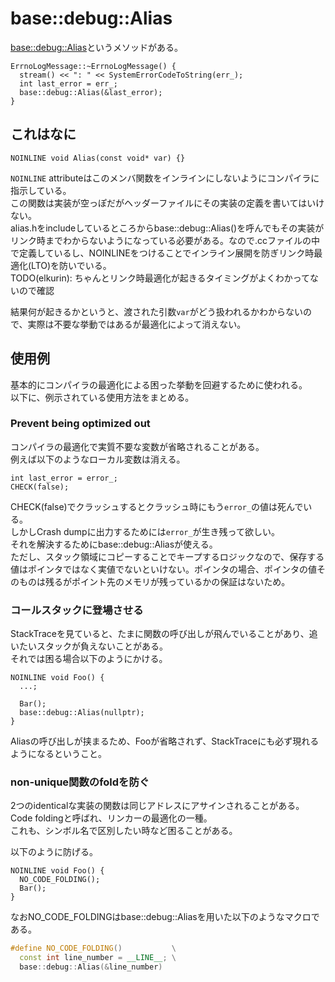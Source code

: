 # base::debug::Alias

[base::debug::Alias](https://source.chromium.org/chromium/chromium/src/+/main:base/debug/alias.h;l=71;drc=6bd86800ed33e2765ffb14b63364f15b043ed20c)というメソッドがある。  
```cpp=
ErrnoLogMessage::~ErrnoLogMessage() {
  stream() << ": " << SystemErrorCodeToString(err_);
  int last_error = err_;
  base::debug::Alias(&last_error);
}
```

## これはなに
```cpp=
NOINLINE void Alias(const void* var) {}
```
`NOINLINE` attributeはこのメンバ関数をインラインにしないようにコンパイラに指示している。  
この関数は実装が空っぽだがヘッダーファイルにその実装の定義を書いてはいけない。  
alias.hをincludeしているところからbase::debug::Alias()を呼んでもその実装がリンク時までわからないようになっている必要がある。なので.ccファイルの中で定義しているし、NOINLINEをつけることでインライン展開を防ぎリンク時最適化(LTO)を防いでいる。  
TODO(elkurin): ちゃんとリンク時最適化が起きるタイミングがよくわかってないので確認

結果何が起きるかというと、渡された引数`var`がどう扱われるかわからないので、実際は不要な挙動ではあるが最適化によって消えない。

## 使用例
基本的にコンパイラの最適化による困った挙動を回避するために使われる。  
以下に、例示されている使用方法をまとめる。

### Prevent being optimized out
コンパイラの最適化で実質不要な変数が省略されることがある。  
例えば以下のようなローカル変数は消える。
```cpp=
int last_error = error_;
CHECK(false);
```
CHECK(false)でクラッシュするとクラッシュ時にもう`error_`の値は死んでいる。  
しかしCrash dumpに出力するためには`error_`が生き残って欲しい。  
それを解決するためにbase::debug::Aliasが使える。  
ただし、スタック領域にコピーすることでキープするロジックなので、保存する値はポインタではなく実値でないといけない。ポインタの場合、ポインタの値そのものは残るがポイント先のメモリが残っているかの保証はないため。

### コールスタックに登場させる
StackTraceを見ていると、たまに関数の呼び出しが飛んでいることがあり、追いたいスタックが負えないことがある。  
それでは困る場合以下のようにかける。

```cpp=
NOINLINE void Foo() {
  ...;
  
  Bar();
  base::debug::Alias(nullptr);
}
```
Aliasの呼び出しが挟まるため、Fooが省略されず、StackTraceにも必ず現れるようになるということ。

### non-unique関数のfoldを防ぐ
2つのidenticalな実装の関数は同じアドレスにアサインされることがある。Code foldingと呼ばれ、リンカーの最適化の一種。  
これも、シンボル名で区別したい時など困ることがある。

以下のように防げる。
```cpp=
NOINLINE void Foo() {
  NO_CODE_FOLDING();
  Bar();
}
```

なおNO_CODE_FOLDINGはbase::debug::Aliasを用いた以下のようなマクロである。
```cpp
#define NO_CODE_FOLDING()           \
  const int line_number = __LINE__; \
  base::debug::Alias(&line_number)
```
